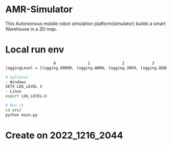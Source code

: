 # AMR-Simulator
This Autonomous mobile robot simulation platform(simulator) builds a smart Warehouse in a 2D map.

# Local run env
```sh
                     0              1              2            3
loggingLevel = [logging.ERROR, logging.WARN, logging.INFO, logging.DEBUG]

# optional
- Windows
SETX LOG_LEVEL 3
- Linux
export LOG_LEVEL=3

# Run it
cd src/
python main.py

```
# Create on 2022_1216_2044
